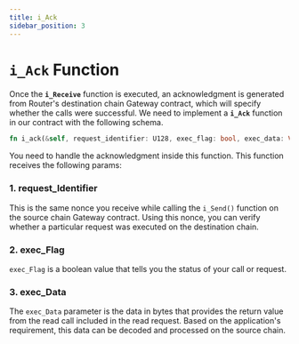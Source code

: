 ```yaml
---
title: i_Ack
sidebar_position: 3
---
```


# `i_Ack` Function

Once the **`i_Receive`** function is executed, an acknowledgment is generated from Router's destination chain Gateway contract, which will specify whether the calls were successful. We need to implement a **`i_Ack`** function in our contract with the following schema.

```rust
fn i_ack(&self, request_identifier: U128, exec_flag: bool, exec_data: Vec<u8>);
```

You need to handle the acknowledgment inside this function. This function receives the following params:

### 1. request_Identifier

This is the same nonce you receive while calling the `i_Send()` function on the source chain Gateway contract. Using this nonce, you can verify whether a particular request was executed on the destination chain.

### 2. exec_Flag

`exec_Flag` is a boolean value that tells you the status of your call or request.

### 3. exec_Data

The `exec_Data` parameter is the data in bytes that provides the return value from the read call included in the read request. Based on the application's requirement, this data can be decoded and processed on the source chain.
